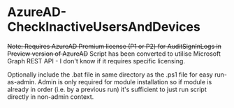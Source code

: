 # AzureAD-CheckInactiveUsersAndDevices
~~Note: Requires AzureAD Premium license (P1 or P2) for AuditSignInLogs in Preview version of AzureAD~~
Script has been converted to utilise Microsoft Graph REST API - I don't know if it requires specific licensing.

Optionally include the .bat file in same directory as the .ps1 file for easy run-as-admin.
Admin is only required for module installation so if module is already in order (i.e. by a previous run) it's sufficient to just run script directly in non-admin context.
